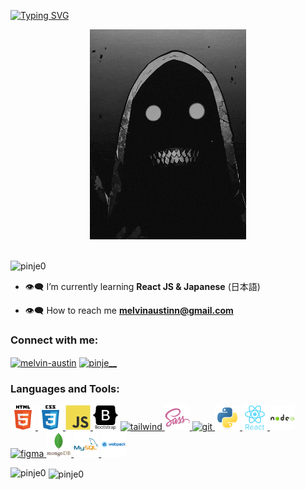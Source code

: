 <a href="https://git.io/typing-svg"><img src="https://readme-typing-svg.demolab.com?font=Fira+Code&pause=1000&color=41B883&width=435&lines=hi%2C+pinje+here" alt="Typing SVG" /></a>
<div align="center"><img src="https://github.com/pinje0/pinje0/blob/main/drp.gif" alt="drp"/></div>

<br>

<p align="left"> <img src="https://komarev.com/ghpvc/?username=pinje0&label=Profile%20views&color=41B883&style=flat" alt="pinje0" /> </p>


-   👁‍🗨 I’m currently learning **React JS & Japanese** (日本語)

-   👁‍🗨 How to reach me **melvinaustinn@gmail.com**

<h3 align="left">Connect with me:</h3>
<p align="left">
<a href="https://linkedin.com/in/melvin-austin" target="blank"><img align="center" src="https://raw.githubusercontent.com/rahuldkjain/github-profile-readme-generator/master/src/images/icons/Social/linked-in-alt.svg" alt="melvin-austin" height="30" width="40" /></a>
<a href="https://instagram.com/pinje__" target="blank"><img align="center" src="https://raw.githubusercontent.com/rahuldkjain/github-profile-readme-generator/master/src/images/icons/Social/instagram.svg" alt="pinje__" height="30" width="40" /></a>
</p>

<h3 align="left">Languages and Tools:</h3>
<p align="left">
    <a href="https://www.w3.org/html/" target="_blank" rel="noreferrer">
        <img
            src="https://raw.githubusercontent.com/devicons/devicon/master/icons/html5/html5-original-wordmark.svg"
            alt="html5"
            width="40"
            height="40"
        /> </a
    ><a href="https://getbootstrap.com" target="_blank" rel="noreferrer"
        ><a
            href="https://www.w3schools.com/css/"
            target="_blank"
            rel="noreferrer"
        >
            <img
                src="https://raw.githubusercontent.com/devicons/devicon/master/icons/css3/css3-original-wordmark.svg"
                alt="css3"
                width="40"
                height="40"
            /><a
                href="https://developer.mozilla.org/en-US/docs/Web/JavaScript"
                target="_blank"
                rel="noreferrer"
            >
                <img
                    src="https://raw.githubusercontent.com/devicons/devicon/master/icons/javascript/javascript-original.svg"
                    alt="javascript"
                    width="40"
                    height="40"
                />
            </a>
        </a>
        <img
            src="https://raw.githubusercontent.com/devicons/devicon/master/icons/bootstrap/bootstrap-plain-wordmark.svg"
            alt="bootstrap"
            width="40"
            height="40"
        /> </a
    ><a href="https://tailwindcss.com/" target="_blank" rel="noreferrer">
        <img
            src="https://www.vectorlogo.zone/logos/tailwindcss/tailwindcss-icon.svg"
            alt="tailwind"
            width="40"
            height="40"
        /> </a
    ><a href="https://sass-lang.com" target="_blank" rel="noreferrer">
        <img
            src="https://raw.githubusercontent.com/devicons/devicon/master/icons/sass/sass-original.svg"
            alt="sass"
            width="40"
            height="40"
        />
    </a>
    <a href="https://git-scm.com/" target="_blank" rel="noreferrer">
        <img
            src="https://www.vectorlogo.zone/logos/git-scm/git-scm-icon.svg"
            alt="git"
            width="40"
            height="40"
        /> </a
    ><a href="https://www.python.org" target="_blank" rel="noreferrer">
        <img
            src="https://raw.githubusercontent.com/devicons/devicon/master/icons/python/python-original.svg"
            alt="python"
            width="40"
            height="40"
        /> </a
    ><a href="https://reactjs.org/" target="_blank" rel="noreferrer">
        <img
            src="https://raw.githubusercontent.com/devicons/devicon/master/icons/react/react-original-wordmark.svg"
            alt="react"
            width="40"
            height="40"
        /> </a
    ><a href="https://nodejs.org" target="_blank" rel="noreferrer">
        <img
            src="https://raw.githubusercontent.com/devicons/devicon/master/icons/nodejs/nodejs-original-wordmark.svg"
            alt="nodejs"
            width="40"
            height="40"
        />
    </a>
    <a href="https://www.figma.com/" target="_blank" rel="noreferrer">
        <img
            src="https://www.vectorlogo.zone/logos/figma/figma-icon.svg"
            alt="figma"
            width="40"
            height="40"
        />
    </a>
    <a href="https://www.mongodb.com/" target="_blank" rel="noreferrer">
        <img
            src="https://raw.githubusercontent.com/devicons/devicon/master/icons/mongodb/mongodb-original-wordmark.svg"
            alt="mongodb"
            width="40"
            height="40"
        />
    </a>
    <a href="https://www.mysql.com/" target="_blank" rel="noreferrer">
        <img
            src="https://raw.githubusercontent.com/devicons/devicon/master/icons/mysql/mysql-original-wordmark.svg"
            alt="mysql"
            width="40"
            height="40"
        />
    </a>
    <a href="https://webpack.js.org" target="_blank" rel="noreferrer">
        <img
            src="https://raw.githubusercontent.com/devicons/devicon/d00d0969292a6569d45b06d3f350f463a0107b0d/icons/webpack/webpack-original-wordmark.svg"
            alt="webpack"
            width="40"
            height="40"
        />
    </a>
</p>

<p><img align="left" src="https://github-readme-stats.vercel.app/api/top-langs?username=pinje0&show_icons=true&theme=tokyonight&locale=en&layout=compact" alt="pinje0" /></p>

<p>&nbsp;<img align="center" src="https://github-readme-stats.vercel.app/api?username=pinje0&show_icons=true&theme=tokyonight&locale=en" alt="pinje0" /></p>
